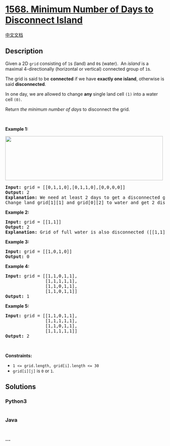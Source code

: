# [1568. Minimum Number of Days to Disconnect Island](https://leetcode.com/problems/minimum-number-of-days-to-disconnect-island)

[中文文档](/solution/1500-1599/1568.Minimum%20Number%20of%20Days%20to%20Disconnect%20Island/README.md)

## Description

<p>Given a 2D&nbsp;<code>grid</code> consisting&nbsp;of <code>1</code>s (land)&nbsp;and <code>0</code>s (water).&nbsp; An <em>island</em> is a maximal 4-directionally (horizontal or vertical) connected group of <code>1</code>s.</p>

<p>The grid is said to be <strong>connected</strong> if we have <strong>exactly one&nbsp;island</strong>, otherwise is said <strong>disconnected</strong>.</p>

<p>In one day, we are allowed to change <strong>any </strong>single land cell <code>(1)</code> into a water cell <code>(0)</code>.</p>

<p>Return <em>the minimum number of days</em> to disconnect the grid.</p>

<p>&nbsp;</p>
<p><strong>Example 1:</strong></p>

<p><strong><img alt="" src="https://cdn.jsdelivr.net/gh/doocs/leetcode@main/solution/1500-1599/1568.Minimum%20Number%20of%20Days%20to%20Disconnect%20Island/images/1926_island.png" style="width: 498px; height: 139px;" /></strong></p>

<pre>
<strong>Input:</strong> grid = [[0,1,1,0],[0,1,1,0],[0,0,0,0]]
<strong>Output:</strong> 2
<strong>Explanation:</strong> We need at least 2 days to get a disconnected grid.
Change land grid[1][1] and grid[0][2] to water and get 2 disconnected island.
</pre>

<p><strong>Example 2:</strong></p>

<pre>
<strong>Input:</strong> grid = [[1,1]]
<strong>Output:</strong> 2
<strong>Explanation: </strong>Grid of full water is also disconnected ([[1,1]] -&gt; [[0,0]]), 0 islands.
</pre>

<p><strong>Example 3:</strong></p>

<pre>
<strong>Input:</strong> grid = [[1,0,1,0]]
<strong>Output:</strong> 0
</pre>

<p><strong>Example 4:</strong></p>

<pre>
<strong>Input:</strong> grid = [[1,1,0,1,1],
&nbsp;              [1,1,1,1,1],
&nbsp;              [1,1,0,1,1],
&nbsp;              [1,1,0,1,1]]
<strong>Output:</strong> 1
</pre>

<p><strong>Example 5:</strong></p>

<pre>
<strong>Input:</strong> grid = [[1,1,0,1,1],
&nbsp;              [1,1,1,1,1],
&nbsp;              [1,1,0,1,1],
&nbsp;              [1,1,1,1,1]]
<strong>Output:</strong> 2
</pre>

<p>&nbsp;</p>
<p><strong>Constraints:</strong></p>

<ul>
	<li><code>1 &lt;= grid.length, grid[i].length &lt;= 30</code></li>
	<li><code>grid[i][j]</code>&nbsp;is <code>0</code> or <code>1</code>.</li>
</ul>


## Solutions

<!-- tabs:start -->

### **Python3**

```python

```

### **Java**

```java

```

### **...**

```

```

<!-- tabs:end -->
